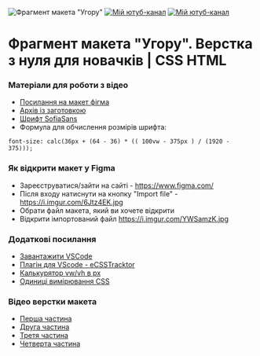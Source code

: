 ![Фрагмент макета "Угору"](https://codymo.in.ua/channel_assets/ugory/head.jpg)
[![Мій ютуб-канал](https://codymo.in.ua/channel_assets/ugory/ytchan.png)](https://www.youtube.com/channel/UCIh-HfVOkTHnTy0HZyAeTIQ)
[![Мій ютуб-канал](https://codymo.in.ua/channel_assets/ugory/tgchan.png)](https://t.me/codymoChannel)
# Фрагмент макета "Угору". Верстка з нуля для новачків | CSS HTML

### Матеріали для роботи з відео
- [Посилання на макет фігма](https://codymo.in.ua/channel_assets/ugory/Ugory_fragment.fig)
- [Архів із заготовкою](https://codymo.in.ua/channel_assets/ugory/ugory_template.zip)
- [Шрифт SofiaSans](https://fonts.google.com/specimen/Sofia+Sans)
- Формула для обчислення розмірів шрифта:
```
font-size: calc(36px + (64 - 36) * (( 100vw - 375px ) / (1920 - 375)));
```

### Як відкрити макет у Figma
- Зареєструватися/зайти на сайті - https://www.figma.com/
- Після входу натиснути на кнопку "Import file" - https://i.imgur.com/6Jtz4EK.jpg
- Обрати файл макета, який ви хочете відкрити
- Відкрити імпортований файл https://i.imgur.com/YWSamzK.jpg

### Додаткові посилання
- [Завантажити VSCode](https://code.visualstudio.com/download)
- [Плагін для VScode - eCSSTracktor](https://marketplace.visualstudio.com/items?itemName=kubosho.ecsstractor)
- [Калькурятор vw/vh в px](https://vw.joealden.com/)
- [Одиниці вимірювання CSS](https://developer.mozilla.org/en-US/docs/Learn/CSS/Building_blocks/Values_and_units)

### Відео верстки макета
- [Перша частина](https://youtu.be/yYWRMVzjTmU)
- [Друга частина](https://youtu.be/8nx6WdUmeA0)
- [Третя частина](https://youtu.be/xhKGbjPDsqQ)
- [Четверта частина](https://youtu.be/iJyqz7l2xLA)
